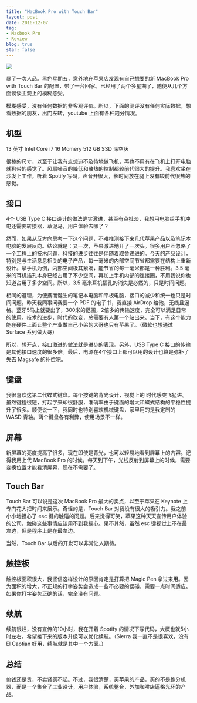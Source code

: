 ```yaml
---
title: "MacBook Pro with Touch Bar"
layout: post
date: 2016-12-07
tag:
- Macbook Pro
- Review
blog: true
star: false
---
```


<img src="{{site.url}}/assets/images/macbookprotouchbar.jpg">

暴了一次人品。黑色星期五，意外地在苹果店发现有自己想要的新 MacBook Pro with Touch Bar 的配置，带了一台回家。已经用了两个多星期了，随便从几个方面谈谈主观上的模糊感受。

模糊感受，没有任何数据的非客观评价。所以，下面的测评没有任何实际数据，想看数据的朋友，出门左转，youtube 上面有各种跑分情况。

## 机型

13 英寸
Intel Core i7
16 Momery
512 GB SSD
深空灰

很棒的尺寸，以至于让我有点想迫不及待地做飞机，再也不用有在飞机上打开电脑就狗带的感觉了。风扇噪音的降低和散热的控制都较前代很大的提升。我喜欢坐在沙发上工作，听着 Spotify 写码，声音开很大，长时间放在腿上没有较前代很热的感觉。

## 接口

4个 USB Type C 接口设计的做法确实激进，甚至有点扯淡，我想用电脑给手机冲电还需要转接器，草泥马，用户体验去哪了？

然而，如果从反方向思考一下这个问题，不难推测接下来几代苹果产品以及笔记本电脑的发展反向。结论就是：又一次，苹果激进地开了一次头。很多用户互忽略了一个工程上的技术问题，科技的进步往往是伴随着取舍递进的。今天的产品设计，特别是与生活息息相关的电子产品，每一毫米的内部空间节省都需要在结构上重新设计。拿手机为例，内部空间极其紧凑，能节省的每一毫米都是一种胜利。3.5 毫米的耳机插孔本身已经占用了不少空间，再加上手机内部的连接圈，不用我说你也知道占用了多少空间。所以，3.5 毫米耳机插孔的消失是必然的，只是时间问题。

相同的道理，为便携而诞生的笔记本电脑和平板电脑，接口的减少和统一也只是时间问题。昨天我同事问我要一个 PDF 的电子书，我直接 AirDrop 给他，无线且逼格。蓝牙5马上就要出了，300米的范围，2倍多的传输速度，完全可以满足日常的使用。技术的进步，时代的改变，总需要有人第一个站出来。当下，有这个能力能在硬件上面让整个产业做自己小弟的大哥也只有苹果了。（微软也想通过 Surface 系列做大哥）

所以，想开点，接口激进的做法就是进步的表现。另外，USB Type C 接口的传输是其他接口速度的很多倍。最后，电源在4个接口上都可以用的设计也算是弥补了失去 Magsafe 的补偿吧。

## 键盘

我很喜欢这第二代蝶式键盘。每个按键的背光设计，视觉上的 时代感突飞猛进。虽然键程很短，打起字来却很舒服，准确率由于键面的增大和蝶式结构的平稳性提升了很多。顺便说一下，我同时也特别喜欢机械键盘，家里用的是我定制的 WASD 青轴。两个键盘各有利弊，使用场景不一样。

## 屏幕

新屏幕的亮度提高了很多，现在即使是背光，也可以轻易地看到屏幕上的内容。记得我用上代 MacBook Pro 的时候。每天到下午，光线反射到屏幕上的时候，需要变换位置才能看清屏幕，现在不需要了。

## Touch Bar

Touch  Bar 可以说是这次 MacBook Pro 最大的卖点，以至于苹果在 Keynote 上专门花大把时间来展示。奇怪的是，Touch Bar 对我没有很大的吸引力。我之前小小地担心了 esc 键的触碰的问题。后来觉得可笑，苹果这种天天宣传用户体验的公司，触碰这些事情应该用不到我操心。果不其然，虽然 esc 键视觉上不在最左边，但是程序上是在最左边。

当然，Touch Bar 以后的开发可以非常让人期待。

## 触控板

触控板面积很大，我坚信这样设计的原因肯定是打算把 Magic Pen 拿过来用。因为面积的增大，不正规的打字姿势会造成一些不必要的误碰，需要一点时间适应。如果你打字姿势正确的话，完全没有问题。

## 续航

续航很烂，没有宣传的10小时，我在开着 Spotify 的情况下写代码，大概也就5小时左右。希望接下来的版本升级可以优化续航。（Sierra 我一直不是很喜欢，没有 El Captian 好用，续航就是其中一个方面。）

## 总结

价钱还是贵，不卖肾买不起。不过，我很清楚，买苹果的产品，买的不是跑分机器，而是一个集合了工业设计，用户体验，系统整合，外加咖啡店逼格光环的产品。

